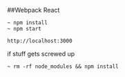 
##Webpack React

````
~ npm install
~ npm start

http://localhost:3000
````

if stuff gets screwed up

````
~ rm -rf node_modules && npm install
````